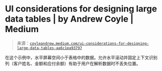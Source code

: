 <!--yml

category: 未分类

date: 2024-05-27 14:39:47

-->

# UI considerations for designing large data tables | by Andrew Coyle | Medium

> 来源：[`coyleandrew.medium.com/ui-considerations-for-designing-large-data-tables-aa6c1ea93797`](https://coyleandrew.medium.com/ui-considerations-for-designing-large-data-tables-aa6c1ea93797)

在这个示例中，水平屏幕空间小于表格中的数据。允许水平滚动并固定上下文识别列（客户姓名、金额和应付余额）有助于用户在解析数据时不丢失位置。
